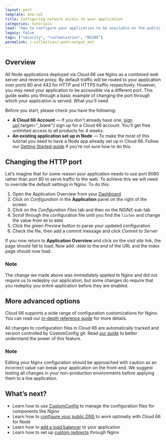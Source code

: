 ```yaml
---
layout: post
template: one-col
title: Configuring network access to your application
categories: tutorials
lead: "How to configure your application to be available on the public internet"
legacy: false
tags: ["security", "customization", "NGINX"]
permalink: /:collection/:path:output_ext
---
```


## Overview

All Node applications deployed via Cloud 66 use Nginx as a combined web server and reverse proxy. By default traffic will be routed to your application over ports 80 and 443 for HTTP and HTTPS traffic respectively. However, you may need your application to be accessible via a different port. This guide walks you through a basic example of changing the port through which your application is served.
What you'll need

Before you start, please check you have the following:

- **A Cloud 66 Account** — If you don't already have one, [sign up](https://app.cloud66.com/users/sign_up){:target="_blank"} sign up for a Cloud 66 account. You'll get free unlimited access to all products for 4 weeks.
- **An existing application set up in Node** — To make the most of this tutorial you need to have a Node app already set up in Cloud 66. Follow our [Getting Started guide](/node/quickstarts/getting_started.html) if you're not sure how to do this.

## Changing the HTTP port

Let’s imagine that for some reason your application needs to use port 8080 rather than port 80 to serve traffic to the web. To achieve this we will need to override the default settings in Nginx. To do this:

1. Open the Application Overview from your [Dashboard](https://app.cloud66.com/dashboard)
2. Click on *Configuration* in the **Application** panel on the right of the screen
3. Click on the *Configuration Files* tab and then on the *NGINX* sub-tab
4. Scroll through the configuration file until you find the `listen` and change the value from `80` to `8080`
5. Click the green *Preview* button to parse your updated configuration
6. Check the file, then add a commit message and click *Commit to Server*

If you now return to **Application Overview** and click on the *visit site* link, the page should fail to load. Now add `:8080` to the end of the URL and the index page should now load.

### Note

<div class="notice"><p>
The change we made above was immediately applied to Nginx and did not require us to redeploy our application, but some changes do require that you redeploy you entire application before they are enabled.
</p></div>

## More advanced options

Cloud 66 supports a wide range of configuration customizations for Nginx. You can read our [in-depth reference guide](/node/references/nginx.html) for more details.

All changes to configuration files in Cloud 66 are automatically tracked and version controlled by CustomConfig git. Read [our guide](/node/tutorials/custom-config.html) to better understand the power of this feature.

### Note

<div class="notice notice-warning"><p>
Editing your Nginx configuration should be approached with caution as an incorrect value can break your application on the front-end. We suggest testing all changes in your non-production environments before applying them to a live application.
</p></div>

## What’s next?

- Learn how to use [CustomConfig](/node/tutorials/custom-config.html) to manage the configuration files for components like Nginx
- Learn how to [configure your public DNS](/node/tutorials/configure-dns.html) to work optimally with Cloud 66 for Node
- Learn how to [add a load balancer](/node/tutorials/configure-dns.html) to your application
- Learn how to set up [custom redirects](/node/how-to-guides/deployment/shells/nginx-redirect.html) through Nginx
